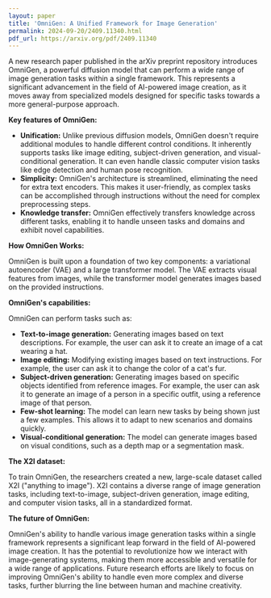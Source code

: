 ```yaml
---
layout: paper
title: 'OmniGen: A Unified Framework for Image Generation'
permalink: 2024-09-20/2409.11340.html
pdf_url: https://arxiv.org/pdf/2409.11340
---
```


A new research paper published in the arXiv preprint repository introduces OmniGen, a powerful diffusion model that can perform a wide range of image generation tasks within a single framework. This represents a significant advancement in the field of AI-powered image creation, as it moves away from specialized models designed for specific tasks towards a more general-purpose approach.

**Key features of OmniGen:**

* **Unification:** Unlike previous diffusion models, OmniGen doesn't require additional modules to handle different control conditions. It inherently supports tasks like image editing, subject-driven generation, and visual-conditional generation. It can even handle classic computer vision tasks like edge detection and human pose recognition.
* **Simplicity:** OmniGen's architecture is streamlined, eliminating the need for extra text encoders. This makes it user-friendly, as complex tasks can be accomplished through instructions without the need for complex preprocessing steps. 
* **Knowledge transfer:** OmniGen effectively transfers knowledge across different tasks, enabling it to handle unseen tasks and domains and exhibit novel capabilities.  

**How OmniGen Works:**

OmniGen is built upon a foundation of two key components: a variational autoencoder (VAE) and a large transformer model. The VAE extracts visual features from images, while the transformer model generates images based on the provided instructions.  

**OmniGen's capabilities:**

OmniGen can perform tasks such as:

* **Text-to-image generation:** Generating images based on text descriptions. For example, the user can ask it to create an image of a cat wearing a hat.
* **Image editing:** Modifying existing images based on text instructions. For example, the user can ask it to change the color of a cat's fur.
* **Subject-driven generation:** Generating images based on specific objects identified from reference images. For example, the user can ask it to generate an image of a person in a specific outfit, using a reference image of that person.
* **Few-shot learning:** The model can learn new tasks by being shown just a few examples. This allows it to adapt to new scenarios and domains quickly.
* **Visual-conditional generation:** The model can generate images based on visual conditions, such as a depth map or a segmentation mask.

**The X2I dataset:**

To train OmniGen, the researchers created a new, large-scale dataset called X2I ("anything to image"). X2I contains a diverse range of image generation tasks, including text-to-image, subject-driven generation, image editing, and computer vision tasks, all in a standardized format. 

**The future of OmniGen:**

OmniGen's ability to handle various image generation tasks within a single framework represents a significant leap forward in the field of AI-powered image creation. It has the potential to revolutionize how we interact with image-generating systems, making them more accessible and versatile for a wide range of applications. Future research efforts are likely to focus on improving OmniGen's ability to handle even more complex and diverse tasks, further blurring the line between human and machine creativity. 
